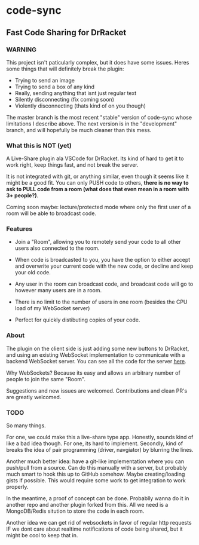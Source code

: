 # code-sync

## Fast Code Sharing for DrRacket

### WARNING

This project isn't paticularly complex, but it does have some issues. Heres some things that will definitely break the plugin:

- Trying to send an image
- Trying to send a box of any kind
- Really, sending anything that isnt just regular text
- Silently disconnecting (fix coming soon)
- Violently disconnecting (thats kind of on you though)

The master branch is the most recent "stable" version of code-sync whose limitations I describe above. The next version is in the "development" branch, and will hopefully be much cleaner than this mess.


### What this is NOT (yet)

A Live-Share plugin ala VSCode for DrRacket. Its kind of hard to get it to work right, keep things fast, and not break the server.

It is not integrated with git, or anything similar, even though it seems like it might be a good fit. You can only PUSH code to others, **there is no way to ask to PULL code from a room (what does that even mean in a room with 3+ people?)**.

Coming soon maybe: lecture/protected mode where only the first user of a room will be able to broadcast code.

### Features

- Join a "Room", allowing you to remotely send your code to all other users also connected to the room.

- When code is broadcasted to you, you have the option to either accept and overwrite your current code with the new code, or decline and keep your old code.

- Any user in the room can broadcast code, and broadcast code will go to however many users are in a room.

- There is no limit to the number of users in one room (besides the CPU load of my WebSocket server)

- Perfect for quickly distibuting copies of your code.

### About

The plugin on the client side is just adding some new buttons to DrRacket, and using an existing WebSocket implementation to communicate with a backend WebSocket server. You can see all the code for the server [here](https://github.com/rymaju/code-sync-server).

Why WebSockets? Because its easy and allows an arbitrary number of people to join the same "Room".

Suggestions and new issues are welcomed. Contributions and clean PR's are greatly welcomed.


### TODO

So many things.

For one, we could make this a live-share type app. Honestly, sounds kind of like a bad idea though. For one, its hard to implement. Secondly, kind of breaks the idea of pair programming (driver, navgiator) by blurring the lines.

Another much better idea: have a git-like implementation where you can push/pull from a source. Can do this manually with a server, but probably much smart to hook this up to GitHub somehow. Maybe creating/loading gists if possible. This would require some work to get integration to work properly.

In the meantime, a proof of concept can be done. Probablly wanna do it in another repo and another plugin forked from this. All we need is a MongoDB/Redis sitution to store the code in each room. 

Another idea we can get rid of websockets in favor of regular http requests IF we dont care about realtime notifications of code being shared, but it might be cool to keep that in.
